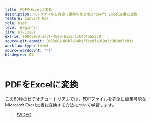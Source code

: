 ```yaml
---
title: PDFをExcelに変換
description: PDFファイルを完全に編集可能なMicrosoft Excel文書に変換
feature: Convert PDF
role: User
level: Beginner
jira: KT-13289
exl-id: e08c8e00-3d78-45a0-ba15-c164c40653c0
source-git-commit: 063268e985b7a64beffec8fa939a3d8b38d3d03a
workflow-type: tm+mt
source-wordcount: '40'
ht-degree: 0%

---
```


# PDFをExcelに変換

この60秒のビデオチュートリアルでは、PDFファイルを完全に編集可能なMicrosoft Excel文書に変換する方法について学習します。

>[!VIDEO](https://video.tv.adobe.com/v/3436946?quality=12&learn=on&hidetitle=true&captions=jpn)
